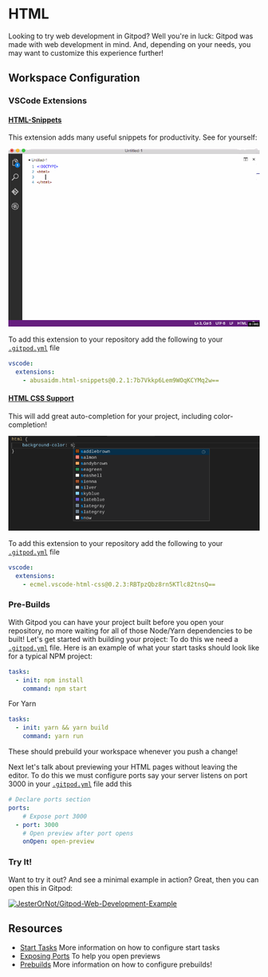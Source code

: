# HTML

Looking to try web development in Gitpod? Well you're in luck: Gitpod was made with web development in mind. And, depending on your needs, you may want to customize this experience further!

## Workspace Configuration

### VSCode Extensions

#### [HTML-Snippets](https://marketplace.visualstudio.com/items?itemName=abusaidm.html-snippets)
This extension adds many useful snippets for productivity. See for yourself:

![Example](images/HTML-Snippets-Example.gif)

To add this extension to your repository add the following to your [`.gitpod.yml`](https://www.gitpod.io/docs/config-gitpod-file/) file

```yaml
vscode:
  extensions:
    - abusaidm.html-snippets@0.2.1:7b7Vkkp6Lem9WOqKCYMq2w==
```
#### [HTML CSS Support](https://marketplace.visualstudio.com/items?itemName=ecmel.vscode-html-css)
This will add great auto-completion for your project, including color-completion!

![HTML-CSS-Support](images/HTML_CSS_Extension.png)

To add this extension to your repository add the following to your [`.gitpod.yml`](https://www.gitpod.io/docs/config-gitpod-file/) file
```yaml
vscode:
  extensions:
    - ecmel.vscode-html-css@0.2.3:RBTpzQbz8rn5KTlc82tnsQ==
```
### Pre-Builds
With Gitpod you can have your project built before you open your repository, no more waiting for all of those Node/Yarn dependencies to be built! Let's get started with building your project: To do this we need a [`.gitpod.yml`](https://www.gitpod.io/docs/41_config_gitpod_file/) file. Here is an example of what your start tasks should look like for a typical NPM project:
```YAML
tasks:
  - init: npm install
    command: npm start
```

For Yarn
```YAML
tasks:
  - init: yarn && yarn build
    command: yarn run
```
These should prebuild your workspace whenever you push a change!

Next let's talk about previewing your HTML pages without leaving the editor. To do this we must configure ports say your server listens on port 3000 in your [`.gitpod.yml`](https://www.gitpod.io/docs/41_config_gitpod_file/) file add this
```YAML
# Declare ports section
ports:
    # Expose port 3000
  - port: 3000
    # Open preview after port opens
    onOpen: open-preview
```
### Try It!

Want to try it out? And see a minimal example in action? Great, then you can open this in Gitpod:

[![JesterOrNot/Gitpod-Web-Development-Example](https://gitpod.io/button/open-in-gitpod.svg)](https://gitpod.io/#https://github.com/JesterOrNot/Gitpod-Web-Development-Example)
## Resources
* [Start Tasks](https://www.gitpod.io/docs/44_config_start_tasks/) More information on how to configure start tasks
* [Exposing Ports](https://www.gitpod.io/docs/43_config_ports/) To help you open previews
* [Prebuilds](https://www.gitpod.io/docs/46_prebuilds/) More information on how to configure prebuilds!
